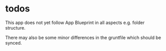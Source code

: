 # todos

This app does not yet follow App Blueprint in all aspects e.g. folder structure.

There may also be some minor differences in the gruntfile which should be synced.